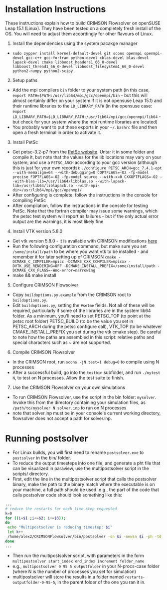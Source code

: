 # Installation Instructions

These instructions explain how to build CRIMSON Flowsolver on openSUSE Leap 15.1 (Linux). They have been tested on a completely fresh install of the OS. You will need to adjust them accordingly for other flavours of Linux.
    
1. Install the dependencies using the system pacakge manager
 - `sudo zypper install kernel-default-devel git scons openmpi openmpi-devel gcc-c++ gcc-fortran python-devel cblas-devel blas-devel lapack-devel cmake libboost_headers1_66_0-devel libboost_thread1_66_0-devel libboost_filesystem1_66_0-devel python2-numpy python2-scipy`
2. Setup paths
 - Add the mpi compilers `bin` folder to your system path (in this case, `export PATH=$PATH:/usr/lib64/mpi/gcc/openmpi/bin` - but this will almost certainly differ on your system if it is not opensuse Leap 15.1) and their runtime libraries to the `LD_LIBRARY_PATH` (in the opensuse case: `export LD_LIBRARY_PATH=$LD_LIBRARY_PATH:/usr/lib64/mpi/gcc/openmpi/lib64` - but check for your system where the mpi runtime libraries are located)
 - You probably want to put these exports in your `~/.bashrc` file and then open a fresh terminal in order to activate it.
3. Install PetSc
 - Get petsc-3.2-p7 from the [PetSc website](https://www.mcs.anl.gov/petsc/download/index.html). Untar it in some folder and compile it, but note that the values for the lib locations may vary on your system, and use a `PETSC_ARCH` according to your gcc version (although this is just for your own records): `./configure PETSC_ARCH=gcc_7.4.1-opt --with-memalign=64 --with-debugging=0 COPTFLAGS=-O2 -fp-model precise FOPTFLAGS=-O2 -fp-model source --with-x=0 CXXOPTFLAGS=-O2 --with-blas-lib=/usr/lib64/libblas.so --with-lapack-lib=/usr/lib64/liblapack.so --with-mpi-dir=/usr/lib64/mpi/gcc/openmpi/`
 - After configuring is complete, follow the instructions in the console for compiling PetSc
 - After compilation, follow the instructions in the console for testing PetSc. Note that the fortran compiler may issue some warnings, which the petsc test system will report as failures - but if the only actual error output are the warnings, it is most likely fine
4. Install VTK version 5.8.0
 - Get vtk version 5.8.0 - it is available with CRIMSON modifications [here](https://github.com/carthurs/VTK-5.8.0)
 - Run the following configuration command, but make sure you set `/some/install/path` to be where you want vtk to be installed - and remember it for later setting up of CRIMSON `cmake -DCMAKE_C_COMPILER=mpicc -DCMAKE_CXX_COMPILER=mpicxx -DVTK_USE_RENDERING=OFF -DCMAKE_INSTALL_PREFIX=/some/install/path -DCMAKE_CXX_FLAGS=-Wno-error=narrowing`
 - make && make install
5. Configure CRIMSON Flowsolver
 - Copy `buildoptions.py.example` from the CRIMSON root to `buildoptions.py`.
 - Edit `buildoptions.py`, setting the `#setme` fields. Not all of these will be required, particularly if some of the libraries are in the system lib64 folder. As a minimum, you'll need to set PETSC_TOP (to point at the petsc root folder) PETSC_BUILD (to be the value you set in PETSC_ARCH during the petsc configure call), VTK_TOP (to be whatever CMAKE_INSTALL_PREFIX you set during the vtk cmake step). Be careful to note how the paths are assembled in this script: relative paths and special characters such as ~ are not supported.
6. Compile CRIMSON Flowsolver
 - In the CRIMSON root, run `scons -jN test=1 debug=0` to compile using N processes
 - After a successful build, go into the `testbin` subfolder, and run `./mytest N`, to test on N processes. Allow the test suite to finish.
7. Use the CRIMSON Flowsolver on your own simulations
 - To run CRIMSON Flowsolver, use the script in the bin folder: `mysolver`. Invoke this from the directory containing your simulation files, as `/path/to/mysolver N solver.inp` to run on N processes
 - note that solver.inp must be in your console's current working directory, flowsolver does not accept a path for solver.inp.
 
 # Running postsolver
 - For Linux builds, you will first need to rename `postsolver.exe` to `postsolver` in the bin/ folder.
 - To reduce the output timesteps into one file, and generate a pht file that can be visualized in paraview, use the multipostsolver script in the scripts/ directory.
 - First, edit the line in the multipostsolver script that calls the postsolver binary, make the path to the binary match where the executable is on your machine, a full path should be used. e.g., the part of the code that calls postsolver code should look something like this:
 ```sh
...
 # reduce the restarts for each time step requested
k=0
for ((i=$1 ;i<=$2; i+=$3));
do
  echo "Multipostsolver is reducing timestep: $i"
  let k++
  /home/alex2/CRIMSONFlowsolver/bin/postsolver -sn $i -newsn $i -ph -td -bflux -wss $5 $6 $7 $8 $9 $10 $11
done
...
```
 - Then run the multipostsolver script, with parameters in the form `multipostsolver start_index end_index increment folder_name`
 - e.g.,  `multipostsolver 0 95 5 outputfolder` in your N-procs-case folder (where N is the number of processes you set for simulation)
 - multipostsolver will store the results in a folder named `restarts-outputfolder-0-95-5`, in the parent folder of the one you ran it in.

